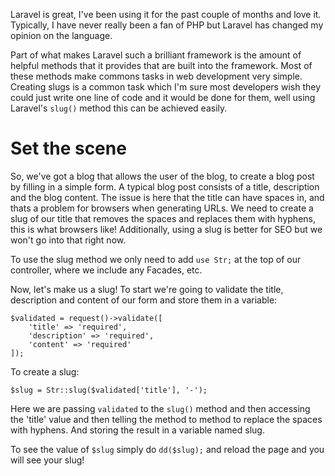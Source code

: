 Laravel is great, I've been using it for the past couple of months and love it. Typically, I have never really been a fan of PHP but Laravel has changed my opinion on the language.

Part of what makes Laravel such a brilliant framework is the amount of helpful methods that it provides that are built into the framework. Most of these methods make commons tasks in web development very simple. Creating slugs is a common task which I'm sure most developers wish they could just write one line of code and it would be done for them, well using Laravel's `slug()` method this can be achieved easily.

# Set the scene

So, we've got a blog that allows the user of the blog, to create a blog post by filling in a simple form. A typical blog post consists of a title, description and the blog content. The issue is here that the title can have spaces in, and thats a problem for browsers when generating URLs. We need to create a slug of our title that removes the spaces and replaces them with hyphens, this is what browsers like! Additionally, using a slug is better for SEO but we won't go into that right now.

To use the slug method we only need to add `use Str;` at the top of our controller, where we include any Facades, etc.

Now, let's make us a slug! To start we're going to validate the title, description and content of our form and store them in a variable:

```
$validated = request()->validate([
    'title' => 'required',
    'description' => 'required',
    'content' => 'required'
]);
```

To create a slug:

```
$slug = Str::slug($validated['title'], '-');
```

Here we are passing `validated` to the `slug()` method and then accessing the 'title' value and then telling the method to method to replace the spaces with hyphens. And storing the result in a variable named slug.

To see the value of `$slug` simply do `dd($slug);` and reload the page and you will see your slug!
